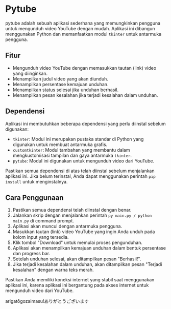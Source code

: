 # Pytube

pytube adalah sebuah aplikasi sederhana yang memungkinkan pengguna untuk mengunduh video YouTube dengan mudah. Aplikasi ini dibangun menggunakan Python dan memanfaatkan modul `tkinter` untuk antarmuka pengguna.

## Fitur

- Mengunduh video YouTube dengan memasukkan tautan (link) video yang diinginkan.
- Menampilkan judul video yang akan diunduh.
- Menampilkan persentase kemajuan unduhan.
- Menampilkan status selesai jika unduhan berhasil.
- Menampilkan pesan kesalahan jika terjadi kesalahan dalam unduhan.

## Dependensi

Aplikasi ini membutuhkan beberapa dependensi yang perlu diinstal sebelum digunakan:

- `tkinter`: Modul ini merupakan pustaka standar di Python yang digunakan untuk membuat antarmuka grafis.
- `customtkinter`: Modul tambahan yang membantu dalam mengkustomisasi tampilan dan gaya antarmuka `tkinter`.
- `pytube`: Modul ini digunakan untuk mengunduh video dari YouTube.

Pastikan semua dependensi di atas telah diinstal sebelum menjalankan aplikasi ini. Jika belum terinstal, Anda dapat menggunakan perintah `pip install` untuk menginstalnya.

## Cara Penggunaan

1.  Pastikan semua dependensi telah diinstal dengan benar.
2.  Jalankan skrip dengan menjalankan perintah `py main.py / python main.py` di command prompt.
3.  Aplikasi akan muncul dengan antarmuka pengguna.
4.  Masukkan tautan (link) video YouTube yang ingin Anda unduh pada kolom input yang tersedia.
5.  Klik tombol "Download" untuk memulai proses pengunduhan.
6.  Aplikasi akan menampilkan kemajuan unduhan dalam bentuk persentase dan progress bar.
7.  Setelah unduhan selesai, akan ditampilkan pesan "Berhasil!".
8.  Jika terjadi kesalahan dalam unduhan, akan ditampilkan pesan "Terjadi kesalahan" dengan warna teks merah.

Pastikan Anda memiliki koneksi internet yang stabil saat menggunakan aplikasi ini, karena aplikasi ini bergantung pada akses internet untuk mengunduh video dari YouTube.

arigatōgozaimasu!ありがとうございます
